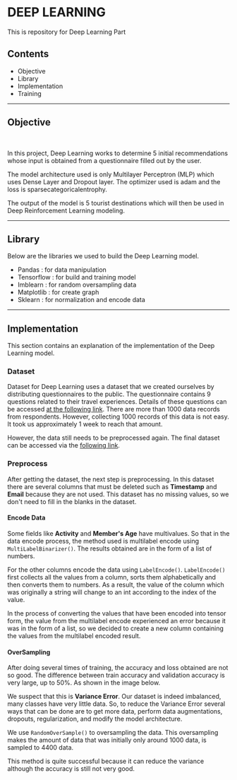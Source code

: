 # DEEP LEARNING 
This is repository for Deep Learning Part


## Contents
- Objective
- Library
- Implementation
- Training

---------------------------------------------
## Objective

<br>

In this project, Deep Learning works to determine 5 initial recommendations whose input is obtained from a questionnaire filled out by the user.

The model architecture used is only Multilayer Perceptron (MLP) which uses Dense Layer and Dropout layer.
The optimizer used is adam and the loss is sparsecategoricalentrophy.

The output of the model is 5 tourist destinations which will then be used in Deep Reinforcement Learning modeling.

---------------------------------------------
## Library
Below are the libraries we used to build the Deep Learning model.
- Pandas : for data manipulation
- Tensorflow : for build and training model
- Imblearn : for random oversampling data
- Matplotlib : for create graph
- Sklearn : for normalization and encode data

---------------------------------------------
## Implementation
This section contains an explanation of the implementation of the Deep Learning model.

### Dataset
Dataset for Deep Learning uses a dataset that we created ourselves by distributing questionnaires to the public. The questionnaire contains 9 questions related to their travel experiences. Details of these questions can be accessed [at the following link](https://docs.google.com/forms/d/e/1FAIpQLSfZD-CX_XJtDl3ICQhAMbml38lpW8Bp6xKXv8z_xoz-qYb0ng/viewform).
There are more than 1000 data records from respondents. However, collecting 1000 records of this data is not easy. It took us approximately 1 week to reach that amount.

However, the data still needs to be preprocessed again. The final dataset can be accessed via the [following link](https://github.com/C22-PS165-Heal-Go/HnG-MachineLearning/blob/main/deep%20learning/dataset/questionnaire_dataset3.csv).

### Preprocess
After getting the dataset, the next step is preprocessing. In this dataset there are several columns that must be deleted such as **Timestamp** and **Email** because they are not used. This dataset has no missing values, so we don't need to fill in the blanks in the dataset.

#### Encode Data
Some fields like **Activity** and **Member's Age** have multivalues. So that in the data encode process, the method used is multilabel encode using `MultiLabelBinarizer()`. The results obtained are in the form of a list of numbers.

For the other columns encode the data using `LabelEncode()`. `LabelEncode()` first collects all the values from a column, sorts them alphabetically and then converts them to numbers. As a result, the value of the column which was originally a string will change to an int according to the index of the value.

In the process of converting the values that have been encoded into tensor form, the value from the multilabel encode experienced an error because it was in the form of a list, so we decided to create a new column containing the values from the multilabel encoded result.

#### OverSampling
After doing several times of training, the accuracy and loss obtained are not so good. The difference between train accuracy and validation accuracy is very large, up to 50%. As shown in the image below.

We suspect that this is **Variance Error**. Our dataset is indeed imbalanced, many classes have very little data. So, to reduce the Variance Error several ways that can be done are to get more data, perform data augmentations, dropouts, regularization, and modify the model architecture.

We use `RandomOverSample()` to oversampling the data. This oversampling makes the amount of data that was initially only around 1000 data, is sampled to 4400 data.

This method is quite successful because it can reduce the variance although the accuracy is still not very good.

